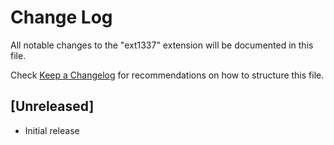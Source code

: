# Change Log
All notable changes to the "ext1337" extension will be documented in this file.

Check [Keep a Changelog](http://keepachangelog.com/) for recommendations on how to structure this file.

## [Unreleased]
- Initial release